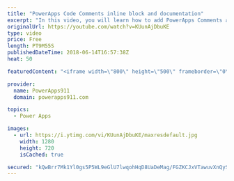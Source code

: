 ```yaml
---
title: "PowerApps Code Comments inline block and documentation"
excerpt: "In this video, you will learn how to add PowerApps Comments and documentation to your apps. Handy trick that will make future you happy. We cover inline comments, block comments, and a documentation screen.  Video on how I built the Password App https://www.youtube.com/watch?v=GiN47Is_634  PowerApps"
originalUrl: https://youtube.com/watch?v=KUunAjDbuKE
type: video
price: Free
length: PT9M55S
publishedDateTime: 2018-06-14T16:57:38Z
heat: 50

featuredContent: "<iframe width=\"800\" height=\"500\" frameborder=\"0\" src=\"https://www.youtube.com/embed/KUunAjDbuKE\" allow=\"accelerometer; autoplay; encrypted-media; gyroscope; picture-in-picture\" allowfullscreen></iframe>"

provider:
  name: PowerApps911
  domain: powerapps911.com

topics:
  - Power Apps

images:
  - url: https://i.ytimg.com/vi/KUunAjDbuKE/maxresdefault.jpg
    width: 1280
    height: 720
    isCached: true

secured: "kQwBrr7Mk1Yl0gs5P5WL9eGlU7lwqohHqD8UaDeMag/FGZKCJxVTawuvXnQySUBbJjvZnhQNeKTDBqRb85C5VYxHyCzKvINyoXZYOOkV2LNLymB1AabVe7zvD8gMTFYvmMv4zSdymYFJ2X1mo0IIXV0urvHs2Xims6lXRZRTuzM1y1jUILjCsFAECUijPgJoFDg3PARPyhl4AW4645e8CO164BWwuq6iSfTB7RlwZ/2gWghUZ660nov8GRSH2ROQD+p0S9/aPN7zhH+C/u+Z8smFLy+60XurK/3libcYX+Z9aXp7+ADlWOJddB2qccv7z2VQJLKMStPaqc0/FCKzArbhb0IAPrLGZKOqqdOrwhy1aZEzp30YJqV1PjislHp/08+MSsry1lK93Ah9O7hLH4NXw6dFHMSiY2yQDSS2yqY=;l9eZz798W8eX8f5D/lMvRA=="
---
```


